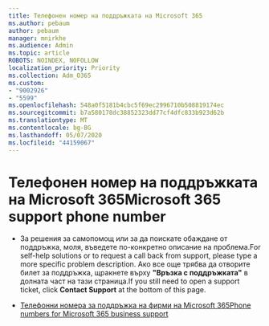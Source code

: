 ```yaml
---
title: Телефонен номер на поддръжката на Microsoft 365
ms.author: pebaum
author: pebaum
manager: mnirkhe
ms.audience: Admin
ms.topic: article
ROBOTS: NOINDEX, NOFOLLOW
localization_priority: Priority
ms.collection: Adm_O365
ms.custom:
- "9002926"
- "5599"
ms.openlocfilehash: 548a0f5181b4cbc5f69ec2996710b508819174ec
ms.sourcegitcommit: b7a580178dc38852323dd77cf4dfc833b923d62b
ms.translationtype: MT
ms.contentlocale: bg-BG
ms.lasthandoff: 05/07/2020
ms.locfileid: "44159067"
---
```

# <a name="microsoft-365-support-phone-number"></a><span data-ttu-id="cec0b-102">Телефонен номер на поддръжката на Microsoft 365</span><span class="sxs-lookup"><span data-stu-id="cec0b-102">Microsoft 365 support phone number</span></span>

- <span data-ttu-id="cec0b-103">За решения за самопомощ или за да поискате обаждане от поддръжка, моля, въведете по-конкретно описание на проблема.</span><span class="sxs-lookup"><span data-stu-id="cec0b-103">For self-help solutions or to request a call back from support, please type a more specific problem description.</span></span>  <span data-ttu-id="cec0b-104">Ако все още трябва да отворите билет за поддръжка, щракнете върху **"Връзка с поддръжката"** в долната част на тази страница.</span><span class="sxs-lookup"><span data-stu-id="cec0b-104">If you still need to open a support ticket, click **Contact Support** at the bottom of this page.</span></span>

- [<span data-ttu-id="cec0b-105">Телефонни номера за поддръжка на фирми на Microsoft 365</span><span class="sxs-lookup"><span data-stu-id="cec0b-105">Phone numbers for Microsoft 365 business support</span></span>](https://docs.microsoft.com/microsoft-365/admin/contact-support-for-business-products?view=o365-worldwide&tabs=phone)
